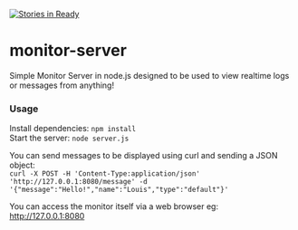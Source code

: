 [![Stories in Ready](https://badge.waffle.io/louisnorthmore/monitor-server.png?label=ready&title=Ready)](https://waffle.io/louisnorthmore/monitor-server)
# monitor-server
Simple Monitor Server in node.js designed to be used to view realtime logs or messages from anything!

### Usage
Install dependencies: ```npm install```
<br>Start the server: ```node server.js```

You can send messages to be displayed using curl and sending a JSON object:<br>
```curl -X POST -H 'Content-Type:application/json' 'http://127.0.0.1:8080/message' -d '{"message":"Hello!","name":"Louis","type":"default"}'```

You can access the monitor itself via a web browser eg: http://127.0.0.1:8080
